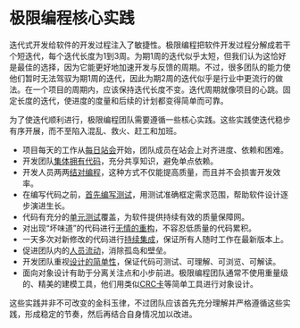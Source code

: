 # 极限编程核心实践

迭代式开发给软件的开发过程注入了敏捷性。极限编程把软件开发过程分解成若干个短迭代，每个迭代长度为1到3周。为期1周的迭代似乎太短，但我们认为这恰好是最佳的选择，因为它能更好地加速开发与反馈的周期。不过，很多团队的能力使他们暂时无法驾驭为期1周的迭代，因此为期2周的迭代似乎是行业中更流行的做法。在一个项目的周期内，应该保持迭代长度不变。迭代周期就像项目的心跳。固定长度的迭代，使进度的度量和后续的计划都变得简单而可靠。

为了使迭代顺利进行，极限编程团队需要遵循一些核心实践。这些实践使迭代稳步有序开展，而不至陷入混乱、救火、赶工和加班。

* 项目每天的工作从[每日站会](daily-standup.md)开始，团队成员在站会上对齐进度、依赖和困难。
* 开发团队[集体拥有代码](collective-ownership.md)，充分共享知识，避免单点依赖。
* 开发人员两两[结对编程](pair-programming.md)，这种方式不仅能提高质量，而且并不会损害开发效率。
* 在编写代码之前，[首先编写测试](test-first.md)，用测试准确框定需求范围，帮助软件设计逐步演进生长。
* 代码有充分的[单元测试](unit-test.md)覆盖，为软件提供持续有效的质量保障网。
* 对出现“坏味道”的代码进行[无情的重构](refactoring.md)，不容忍低质量的代码累积。
* 一天多次对新修改的代码进行[持续集成](continuous-integration.md)，保证所有人随时工作在最新版本上。
* 促进团队内的[人员流动](move-people-around.md)，消除孤岛和壁垒。
* 开发团队重视[设计的简单性](simple-design.md)，保证代码可测试、可理解、可浏览、可解读。
* 面向对象设计有助于分离关注点和小步前进。极限编程团队通常不使用重量级的、精美的建模工具，他们用类似[CRC卡](crc-card.md)等简单工具进行对象设计。

这些实践并非不可改变的金科玉律，不过团队应该首先充分理解并严格遵循这些实践，形成稳定的节奏，然后再结合自身情况加以改进。
